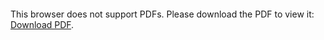 <object data="https://arxiv.org/pdf/2306.10561.pdf" type="application/pdf" width="700px" height="700px">
    <embed src="https://arxiv.org/pdf/2306.10561.pdf">
        <p>This browser does not support PDFs. Please download the PDF to view it: <a href="https://arxiv.org/pdf/2306.10561.pdf">Download PDF</a>.</p>
    </embed>
</object>